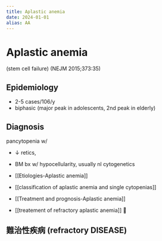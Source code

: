 ```yaml
---
title: Aplastic anemia
date: 2024-01-01
alias: AA
---
```


# Aplastic anemia

(stem cell failure) (NEJM 2015;373:35)

## Epidemiology

- 2-5 cases/106/y
- biphasic (major peak in adolescents, 2nd peak in elderly)

## Diagnosis

pancytopenia w/

- ↓ retics,
- BM bx w/ hypocellularity, usually nl cytogenetics

- [[Etiologies-Aplastic anemia]]
- [[classification of aplastic anemia and single cytopenias]]
- [[Treatment and prognosis-Aplastic anemia]]
- [[treatement of refractory aplastic anemia]] 󰒗

## 難治性疾病 (refractory DISEASE)
